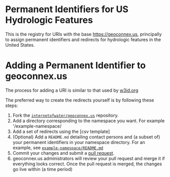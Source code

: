 Permanent Identifiers for US Hydrologic Features
================================================

This is the registry for URIs with the base https://geoconnex.us, principally to assign permanent identifiers and redirects for hydrologic features in the United States. 

Adding a Permanent Identifier to geoconnex.us
=========================================
The process for adding a URI is similar to that used by [w3id.org](https://github.com/perma-id/w3id.org)

The preferred way to create the redirects yourself is by following these steps:

1. Fork the [`internetofwater/geoconnex.us`](https://github.com/internetofwater/geoconnex.us) repository.
2. Add a directory corresponding to the namespace you want. For example '/example-namespace/
3. Add a set of redirects using the [csv template]
4. (Optional) Add a `README.md` detailing contact persons and 
   (a subset of) your permanent identifiers in your namespace directory. For an example, 
   see [`example-namespace/README.md`](example-namespace/README.md)
5. Commit your changes and submit a 
   [pull request](https://github.com/internetofwater/geoconnex.us/pulls).
6. geoconnex.us administrators will review your pull request and merge it if 
   everything looks correct. Once the pull request is merged, the changes go
   live within (a time period)

